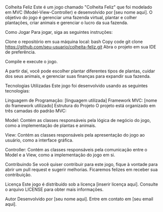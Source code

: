 Colheita Feliz
Este é um jogo chamado "Colheita Feliz" que foi modelado em MVC (Model-View-Controller) e desenvolvido por [seu nome aqui]. O objetivo do jogo é gerenciar uma fazenda virtual, plantar e colher plantações, criar animais e gerenciar o lucro da sua fazenda.

Como Jogar
Para jogar, siga as seguintes instruções:

Clone o repositório em sua máquina local:
bash
Copy code
git clone https://github.com/seu-usuario/colheita-feliz.git
Abra o projeto em sua IDE de preferência.

Compile e execute o jogo.

A partir daí, você pode escolher plantar diferentes tipos de plantas, cuidar dos seus animais, e gerenciar suas finanças para expandir sua fazenda.

Tecnologias Utilizadas
Este jogo foi desenvolvido usando as seguintes tecnologias:

Linguagem de Programação: [linguagem utilizada]
Framework MVC: [nome do framework utilizado]
Estrutura do Projeto
O projeto está organizado em três camadas do padrão MVC:

Model: Contém as classes responsáveis pela lógica de negócio do jogo, como a implementação de plantas e animais.

View: Contém as classes responsáveis pela apresentação do jogo ao usuário, como a interface gráfica.

Controller: Contém as classes responsáveis pela comunicação entre o Model e a View, como a implementação do jogo em si.

Contribuindo
Se você quiser contribuir para este jogo, fique à vontade para abrir um pull request e sugerir melhorias. Ficaremos felizes em receber sua contribuição.

Licença
Este jogo é distribuído sob a licença [inserir licença aqui]. Consulte o arquivo LICENSE para obter mais informações.

Autor
Desenvolvido por [seu nome aqui]. Entre em contato em [seu email aqui].